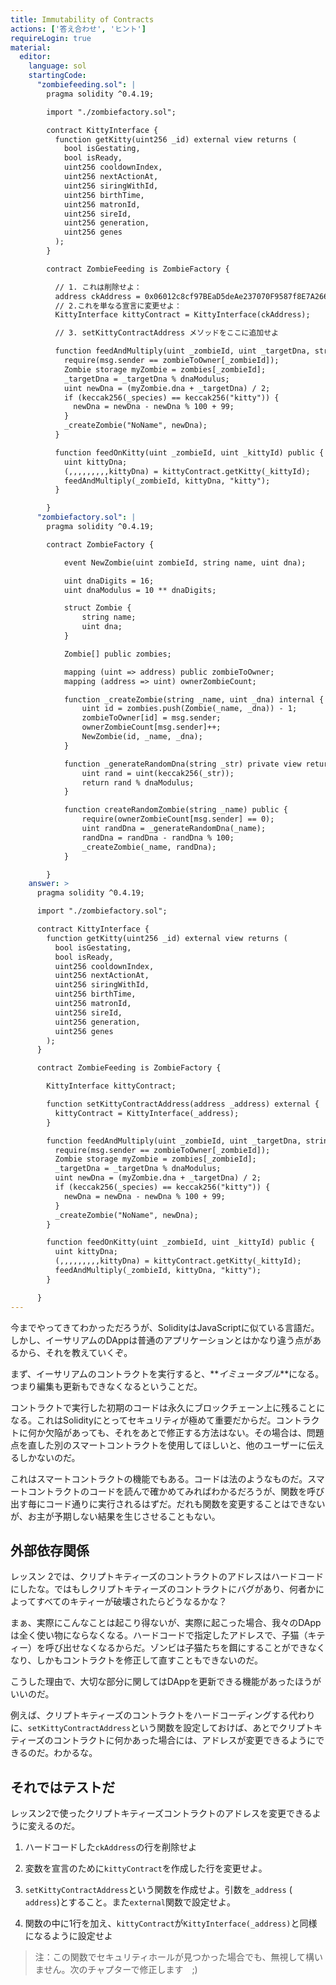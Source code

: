 ```yaml
---
title: Immutability of Contracts
actions: ['答え合わせ', 'ヒント']
requireLogin: true
material:
  editor:
    language: sol
    startingCode:
      "zombiefeeding.sol": |
        pragma solidity ^0.4.19;

        import "./zombiefactory.sol";

        contract KittyInterface {
          function getKitty(uint256 _id) external view returns (
            bool isGestating,
            bool isReady,
            uint256 cooldownIndex,
            uint256 nextActionAt,
            uint256 siringWithId,
            uint256 birthTime,
            uint256 matronId,
            uint256 sireId,
            uint256 generation,
            uint256 genes
          );
        }

        contract ZombieFeeding is ZombieFactory {

          // 1. これは削除せよ：
          address ckAddress = 0x06012c8cf97BEaD5deAe237070F9587f8E7A266d;
          // 2.これを単なる宣言に変更せよ：
          KittyInterface kittyContract = KittyInterface(ckAddress);

          // 3. setKittyContractAddress メソッドをここに追加せよ

          function feedAndMultiply(uint _zombieId, uint _targetDna, string _species) public {
            require(msg.sender == zombieToOwner[_zombieId]);
            Zombie storage myZombie = zombies[_zombieId];
            _targetDna = _targetDna % dnaModulus;
            uint newDna = (myZombie.dna + _targetDna) / 2;
            if (keccak256(_species) == keccak256("kitty")) {
              newDna = newDna - newDna % 100 + 99;
            }
            _createZombie("NoName", newDna);
          }

          function feedOnKitty(uint _zombieId, uint _kittyId) public {
            uint kittyDna;
            (,,,,,,,,,kittyDna) = kittyContract.getKitty(_kittyId);
            feedAndMultiply(_zombieId, kittyDna, "kitty");
          }

        }
      "zombiefactory.sol": |
        pragma solidity ^0.4.19;

        contract ZombieFactory {

            event NewZombie(uint zombieId, string name, uint dna);

            uint dnaDigits = 16;
            uint dnaModulus = 10 ** dnaDigits;

            struct Zombie {
                string name;
                uint dna;
            }

            Zombie[] public zombies;

            mapping (uint => address) public zombieToOwner;
            mapping (address => uint) ownerZombieCount;

            function _createZombie(string _name, uint _dna) internal {
                uint id = zombies.push(Zombie(_name, _dna)) - 1;
                zombieToOwner[id] = msg.sender;
                ownerZombieCount[msg.sender]++;
                NewZombie(id, _name, _dna);
            }

            function _generateRandomDna(string _str) private view returns (uint) {
                uint rand = uint(keccak256(_str));
                return rand % dnaModulus;
            }

            function createRandomZombie(string _name) public {
                require(ownerZombieCount[msg.sender] == 0);
                uint randDna = _generateRandomDna(_name);
                randDna = randDna - randDna % 100;
                _createZombie(_name, randDna);
            }

        }
    answer: >
      pragma solidity ^0.4.19;

      import "./zombiefactory.sol";

      contract KittyInterface {
        function getKitty(uint256 _id) external view returns (
          bool isGestating,
          bool isReady,
          uint256 cooldownIndex,
          uint256 nextActionAt,
          uint256 siringWithId,
          uint256 birthTime,
          uint256 matronId,
          uint256 sireId,
          uint256 generation,
          uint256 genes
        );
      }

      contract ZombieFeeding is ZombieFactory {

        KittyInterface kittyContract;

        function setKittyContractAddress(address _address) external {
          kittyContract = KittyInterface(_address);
        }

        function feedAndMultiply(uint _zombieId, uint _targetDna, string _species) public {
          require(msg.sender == zombieToOwner[_zombieId]);
          Zombie storage myZombie = zombies[_zombieId];
          _targetDna = _targetDna % dnaModulus;
          uint newDna = (myZombie.dna + _targetDna) / 2;
          if (keccak256(_species) == keccak256("kitty")) {
            newDna = newDna - newDna % 100 + 99;
          }
          _createZombie("NoName", newDna);
        }

        function feedOnKitty(uint _zombieId, uint _kittyId) public {
          uint kittyDna;
          (,,,,,,,,,kittyDna) = kittyContract.getKitty(_kittyId);
          feedAndMultiply(_zombieId, kittyDna, "kitty");
        }

      }
---
```


今までやってきてわかっただろうが、SolidityはJavaScriptに似ている言語だ。しかし、イーサリアムのDAppは普通のアプリケーションとはかなり違う点があるから、それを教えていくぞ。

まず、イーサリアムのコントラクトを実行すると、**_イミュータブル_**になる。つまり編集も更新もできなくなるということだ。

コントラクトで実行した初期のコードは永久にブロックチェーン上に残ることになる。これはSolidityにとってセキュリティが極めて重要だからだ。コントラクトに何か欠陥があっても、それをあとで修正する方法はない。その場合は、問題点を直した別のスマートコントラクトを使用してほしいと、他のユーザーに伝えるしかないのだ。

これはスマートコントラクトの機能でもある。コードは法のようなものだ。スマートコントラクトのコードを読んで確かめてみればわかるだろうが、関数を呼び出す毎にコード通りに実行されるはずだ。だれも関数を変更することはできないが、お主が予期しない結果を生じさせることもない。

## 外部依存関係

レッスン 2では、クリプトキティーズのコントラクトのアドレスはハードコードにしたな。ではもしクリプトキティーズのコントラクトにバグがあり、何者かによってすべてのキティーが破壊されたらどうなるかな？

まぁ、実際にこんなことは起こり得ないが、実際に起こった場合、我々のDAppは全く使い物にならなくなる。ハードコードで指定したアドレスで、子猫（キティー）を呼び出せなくなるからだ。ゾンビは子猫たちを餌にすることができなくなり、しかもコントラクトを修正して直すこともできないのだ。

こうした理由で、大切な部分に関してはDAppを更新できる機能があったほうがいいのだ。

例えば、クリプトキティーズのコントラクトをハードコーディングする代わりに、`setKittyContractAddress`という関数を設定しておけば、あとでクリプトキティーズのコントラクトに何かあった場合には、アドレスが変更できるようにできるのだ。わかるな。

## それではテストだ

レッスン2で使ったクリプトキティーズコントラクトのアドレスを変更できるように変えるのだ。

1. ハードコードした`ckAddress`の行を削除せよ

2. 変数を宣言のために`kittyContract`を作成した行を変更せよ。

3. `setKittyContractAddress`という関数を作成せよ。引数を`_address` ( `address`)とすること。また`external`関数で設定せよ。

4. 関数の中に1行を加え、`kittyContract`が`KittyInterface(_address)`と同様になるように設定せよ

> 注：この関数でセキュリティホールが見つかった場合でも、無視して構いません。次のチャプターで修正します　;)

